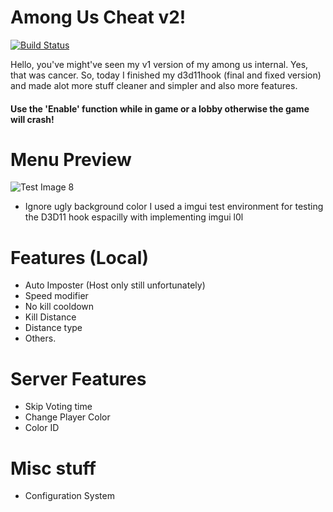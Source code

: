 # Among Us Cheat v2!
[![Build Status](https://travis-ci.org/joemccann/dillinger.svg?branch=master)](https://travis-ci.org/joemccann/dillinger)

Hello, you've might've seen my v1 version of my among us internal. Yes, that was cancer. So, today I finished my d3d11hook (final and fixed version) and made alot more stuff cleaner and simpler and also more features.

#### Use the 'Enable' function while in game or a lobby otherwise the game will crash!

# Menu Preview
![Test Image 8](https://cdn.discordapp.com/attachments/723335679555141714/761405695332581376/Capture.PNG)

- Ignore ugly background color I used a imgui test environment for testing the D3D11 hook espacilly with implementing imgui l0l

# Features (Local)
- Auto Imposter (Host only still unfortunately)
- Speed modifier
- No kill cooldown
- Kill Distance
- Distance type
- Others.
# Server Features
- Skip Voting time
- Change Player Color
- Color ID
# Misc stuff
- Configuration System
